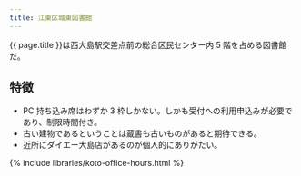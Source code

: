 ```yaml
---
title: 江東区城東図書館
---
```


{{ page.title }}は西大島駅交差点前の総合区民センター内 5 階を占める図書館だ。

## 特徴

* PC 持ち込み席はわずか 3 枠しかない。しかも受付への利用申込みが必要であり、制限時間付き。
* 古い建物であるということは蔵書も古いものがあると期待できる。
* 近所にダイエー大島店があるのが個人的にありがたい。

{% include libraries/koto-office-hours.html %}
